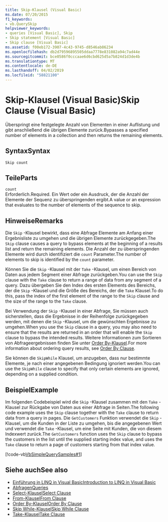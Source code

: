```yaml
---
title: Skip-Klausel (Visual Basic)
ms.date: 07/20/2015
f1_keywords:
- vb.QuerySkip
helpviewer_keywords:
- queries [Visual Basic], Skip
- Skip statement [Visual Basic]
- Skip clause [Visual Basic]
ms.assetid: f00eb172-3907-4c43-9745-d8546ab86234
ms.openlocfilehash: db2d79596895505ddaa7778e831082a94c7ad44e
ms.sourcegitcommit: bce0586f0cccaae6d6cbd625d5a7b824d1d3de4b
ms.translationtype: MT
ms.contentlocale: de-DE
ms.lasthandoff: 04/02/2019
ms.locfileid: "58821100"
---
```

# <a name="skip-clause-visual-basic"></a><span data-ttu-id="ba03e-102">Skip-Klausel (Visual Basic)</span><span class="sxs-lookup"><span data-stu-id="ba03e-102">Skip Clause (Visual Basic)</span></span>
<span data-ttu-id="ba03e-103">Überspringt eine festgelegte Anzahl von Elementen in einer Auflistung und gibt anschließend die übrigen Elemente zurück.</span><span class="sxs-lookup"><span data-stu-id="ba03e-103">Bypasses a specified number of elements in a collection and then returns the remaining elements.</span></span>  
  
## <a name="syntax"></a><span data-ttu-id="ba03e-104">Syntax</span><span class="sxs-lookup"><span data-stu-id="ba03e-104">Syntax</span></span>  
  
```  
Skip count  
```  
  
## <a name="parts"></a><span data-ttu-id="ba03e-105">Teile</span><span class="sxs-lookup"><span data-stu-id="ba03e-105">Parts</span></span>  
 `count`  
 <span data-ttu-id="ba03e-106">Erforderlich.</span><span class="sxs-lookup"><span data-stu-id="ba03e-106">Required.</span></span> <span data-ttu-id="ba03e-107">Ein Wert oder ein Ausdruck, der die Anzahl der Elemente der Sequenz zu überspringenden ergibt.</span><span class="sxs-lookup"><span data-stu-id="ba03e-107">A value or an expression that evaluates to the number of elements of the sequence to skip.</span></span>  
  
## <a name="remarks"></a><span data-ttu-id="ba03e-108">Hinweise</span><span class="sxs-lookup"><span data-stu-id="ba03e-108">Remarks</span></span>  
 <span data-ttu-id="ba03e-109">Die `Skip` -Klausel bewirkt, dass eine Abfrage Elemente am Anfang einer Ergebnisliste zu umgehen und die übrigen Elemente zurückgegeben.</span><span class="sxs-lookup"><span data-stu-id="ba03e-109">The `Skip` clause causes a query to bypass elements at the beginning of a results list and return the remaining elements.</span></span> <span data-ttu-id="ba03e-110">Die Anzahl der zu überspringenden Elemente wird durch identifiziert die `count` Parameter.</span><span class="sxs-lookup"><span data-stu-id="ba03e-110">The number of elements to skip is identified by the `count` parameter.</span></span>  
  
 <span data-ttu-id="ba03e-111">Können Sie die `Skip` -Klausel mit der `Take` -Klausel, um einen Bereich von Daten aus jedem Segment einer Abfrage zurückgeben.</span><span class="sxs-lookup"><span data-stu-id="ba03e-111">You can use the `Skip` clause with the `Take` clause to return a range of data from any segment of a query.</span></span> <span data-ttu-id="ba03e-112">Dazu übergeben Sie den Index des ersten Elements des Bereichs, der die `Skip` -Klausel und die Größe des Bereichs, der die `Take` Klausel.</span><span class="sxs-lookup"><span data-stu-id="ba03e-112">To do this, pass the index of the first element of the range to the `Skip` clause and the size of the range to the `Take` clause.</span></span>  
  
 <span data-ttu-id="ba03e-113">Bei Verwendung der `Skip` -Klausel in einer Abfrage, Sie müssen auch sicherstellen, dass die Ergebnisse in der Reihenfolge zurückgegeben werden, mit denen die `Skip` -Klausel, um die gewünschten Ergebnisse zu umgehen.</span><span class="sxs-lookup"><span data-stu-id="ba03e-113">When you use the `Skip` clause in a query, you may also need to ensure that the results are returned in an order that will enable the `Skip` clause to bypass the intended results.</span></span> <span data-ttu-id="ba03e-114">Weitere Informationen zum Sortieren von Abfrageergebnissen finden Sie unter [Order By-Klausel](../../../visual-basic/language-reference/queries/order-by-clause.md).</span><span class="sxs-lookup"><span data-stu-id="ba03e-114">For more information about ordering query results, see [Order By Clause](../../../visual-basic/language-reference/queries/order-by-clause.md).</span></span>  
  
 <span data-ttu-id="ba03e-115">Sie können die `SkipWhile` Klausel, um anzugeben, dass nur bestimmte Elemente, je nach einer angegebenen Bedingung ignoriert werden.</span><span class="sxs-lookup"><span data-stu-id="ba03e-115">You can use the `SkipWhile` clause to specify that only certain elements are ignored, depending on a supplied condition.</span></span>  
  
## <a name="example"></a><span data-ttu-id="ba03e-116">Beispiel</span><span class="sxs-lookup"><span data-stu-id="ba03e-116">Example</span></span>  
 <span data-ttu-id="ba03e-117">Im folgenden Codebeispiel wird die `Skip` -Klausel zusammen mit den `Take` -Klausel zur Rückgabe von Daten aus einer Abfrage in Seiten.</span><span class="sxs-lookup"><span data-stu-id="ba03e-117">The following code example uses the `Skip` clause together with the `Take` clause to return data from a query in pages.</span></span> <span data-ttu-id="ba03e-118">Die `GetCustomers` Funktion verwendet die `Skip` -Klausel, um die Kunden in der Liste zu umgehen, bis die angegebenen Wert und verwendet die `Take` -Klausel, um eine Seite mit Kunden, die von diesem Indexwert zurück.</span><span class="sxs-lookup"><span data-stu-id="ba03e-118">The `GetCustomers` function uses the `Skip` clause to bypass the customers in the list until the supplied starting index value, and uses the `Take` clause to return a page of customers starting from that index value.</span></span>  
  
 [!code-vb[VbSimpleQuerySamples#1](~/samples/snippets/visualbasic/VS_Snippets_VBCSharp/VbSimpleQuerySamples/VB/QuerySamples1.vb#1)]  
  
## <a name="see-also"></a><span data-ttu-id="ba03e-119">Siehe auch</span><span class="sxs-lookup"><span data-stu-id="ba03e-119">See also</span></span>

- [<span data-ttu-id="ba03e-120">Einführung in LINQ in Visual Basic</span><span class="sxs-lookup"><span data-stu-id="ba03e-120">Introduction to LINQ in Visual Basic</span></span>](../../../visual-basic/programming-guide/language-features/linq/introduction-to-linq.md)
- [<span data-ttu-id="ba03e-121">Abfragen</span><span class="sxs-lookup"><span data-stu-id="ba03e-121">Queries</span></span>](../../../visual-basic/language-reference/queries/index.md)
- [<span data-ttu-id="ba03e-122">Select-Klausel</span><span class="sxs-lookup"><span data-stu-id="ba03e-122">Select Clause</span></span>](../../../visual-basic/language-reference/queries/select-clause.md)
- [<span data-ttu-id="ba03e-123">From-Klausel</span><span class="sxs-lookup"><span data-stu-id="ba03e-123">From Clause</span></span>](../../../visual-basic/language-reference/queries/from-clause.md)
- [<span data-ttu-id="ba03e-124">Order By-Klausel</span><span class="sxs-lookup"><span data-stu-id="ba03e-124">Order By Clause</span></span>](../../../visual-basic/language-reference/queries/order-by-clause.md)
- [<span data-ttu-id="ba03e-125">Skip While-Klausel</span><span class="sxs-lookup"><span data-stu-id="ba03e-125">Skip While Clause</span></span>](../../../visual-basic/language-reference/queries/skip-while-clause.md)
- [<span data-ttu-id="ba03e-126">Take-Klausel</span><span class="sxs-lookup"><span data-stu-id="ba03e-126">Take Clause</span></span>](../../../visual-basic/language-reference/queries/take-clause.md)
